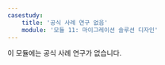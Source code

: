 ```yaml
---
casestudy:
    title: '공식 사례 연구 없음'
    module: '모듈 11: 마이그레이션 솔루션 디자인'
---
```

이 모듈에는 공식 사례 연구가 없습니다. 
